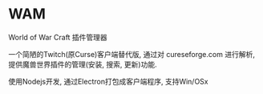 # WAM
World of War Craft 插件管理器

一个简陋的Twitch(原Curse)客户端替代版, 通过对 cureseforge.com 进行解析, 提供魔兽世界插件的管理(安装, 搜索, 更新)功能.

使用Nodejs开发, 通过Electron打包成客户端程序, 支持Win/OSx
